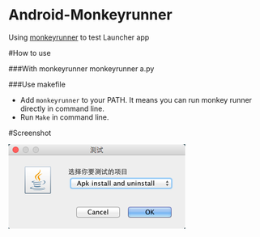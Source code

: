 # Android-Monkeyrunner
Using [monkeyrunner](http://developer.android.com/tools/help/monkeyrunner_concepts.html) to test Launcher app

#How to use

###With monkeyrunner 
    monkeyrunner a.py

###Use makefile
- Add `monkeyrunner` to your PATH. It means you can run monkey runner directly in command line.
- Run `Make` in command line.

#Screenshot

![](./ss.png)
